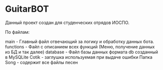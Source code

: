 # GuitarBOT

Данный проект создан для студенческих отрядов ИОСПО.


По файлам:

main - Главный файл отвечающий за логику и обработку данных бота. 
functions - Файл с описанием всех функций (Меню, получение данных из БД и так далее)
database - Файл базы данных формата db созданный в MySQLite
Cotik - заглушка используемая при выдаче ошибки
Папка Song - содержит все файлы песен
